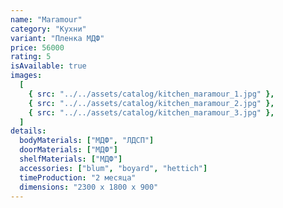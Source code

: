 ```yaml
---
name: "Maramour"
category: "Кухни"
variant: "Пленка МДФ"
price: 56000
rating: 5
isAvailable: true
images:
  [
    { src: "../../assets/catalog/kitchen_maramour_1.jpg" },
    { src: "../../assets/catalog/kitchen_maramour_2.jpg" },
    { src: "../../assets/catalog/kitchen_maramour_3.jpg" },
  ]
details:
  bodyMaterials: ["МДФ", "ЛДСП"]
  doorMaterials: ["МДФ"]
  shelfMaterials: ["МДФ"]
  accessories: ["blum", "boyard", "hettich"]
  timeProduction: "2 месяца"
  dimensions: "2300 х 1800 х 900"
---
```

